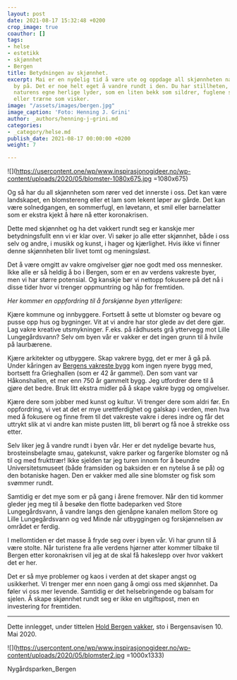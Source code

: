 ```yaml
---
layout: post
date: 2021-08-17 15:32:48 +0200
crop_image: true
coauthor: []
tags:
- helse
- estetikk
- skjønnhet
- Bergen
title: Betydningen av skjønnhet.
excerpt: Mai er en nydelig tid å være ute og oppdage all skjønnheten naturen har å
  by på. Det er noe helt eget å vandre rundt i den. Du har stillheten, bortsett fra
  naturens egne herlige lyder, som en liten bekk som sildrer, fuglene som kvitrer
  eller trærne som visker.
image: "/assets/images/bergen.jpg"
image_caption: 'Foto: Henning J. Grini'
author: _authors/henning-j-grini.md
categories:
- _category/helse.md
publish_date: 2021-08-17 00:00:00 +0200
weight: 7

---
```


![](https://usercontent.one/wp/www.inspirasjonogideer.no/wp-content/uploads/2020/05/blomster-1080x675.jpg =1080x675)

Og så har du all skjønnheten som rører ved det innerste i oss. Det kan være landskapet, en blomstereng eller et lam som lekent løper av gårde. Det kan være solnedgangen, en sommerfugl, en løvetann, et smil eller barnelatter som er ekstra kjekt å høre nå etter koronakrisen.

Dette med skjønnhet og ha det vakkert rundt seg er kanskje mer betydningsfullt enn vi er klar over. Vi søker jo alle etter skjønnhet, både i oss selv og andre, i musikk og kunst, i hager og kjærlighet. Hvis ikke vi finner denne skjønnheten blir livet tomt og meningsløst.

Det å være omgitt av vakre omgivelser gjør noe godt med oss mennesker. Ikke alle er så heldig å bo i Bergen, som er en av verdens vakreste byer, men vi har større potensial. Og kanskje bør vi nettopp fokusere på det nå i disse tider hvor vi trenger oppmuntring og håp for fremtiden.

_Her kommer en oppfordring til å forskjønne byen ytterligere:_

Kjære kommune og innbyggere. Fortsett å sette ut blomster og bevare og pusse opp hus og bygninger. Vit at vi andre har stor glede av det dere gjør. Lag vakre kreative utsmykninger. F.eks. på rådhusets grå yttervegg mot Lille Lungegårdsvann? Selv om byen vår er vakker er det ingen grunn til å hvile på laurbærene.

Kjære arkitekter og utbyggere. Skap vakrere bygg, det er mer å gå på. Under kåringen av [Bergens vakreste bygg](https://www.bt.no/kultur/i/jdrRGA/bts-lesere-har-talt-bergens-flotteste-bygning-er-kaaret) kom ingen nyere bygg med, bortsett fra Grieghallen (som er 42 år gammel). Den som vant var Håkonshallen, et mer enn 750 år gammelt bygg. Jeg utfordrer dere til å gjøre det bedre. Bruk litt ekstra midler på å skape vakre bygg og omgivelser.

Kjære dere som jobber med kunst og kultur. Vi trenger dere som aldri før. En oppfordring, vi vet at det er mye urettferdighet og galskap i verden, men hva med å fokusere og finne frem til det vakreste vakre i deres indre og får det uttrykt slik at vi andre kan miste pusten litt, bli berørt og få noe å strekke oss etter.

Selv liker jeg å vandre rundt i byen vår. Her er det nydelige bevarte hus, brosteinsbelagte smau, gatekunst, vakre parker og fargerike blomster og nå til og med frukttrær! Ikke sjelden tar jeg turen innom for å beundre Universitetsmuseet (både framsiden og baksiden er en nytelse å se på) og den botaniske hagen. Den er vakker med alle sine blomster og fisk som svømmer rundt.

Samtidig er det mye som er på gang i årene fremover. Når den tid kommer gleder jeg meg til å besøke den flotte badeparken ved Store Lungegårdsvann, å vandre langs den gjenåpne kanalen mellom Store og Lille Lungegårdsvann og ved Minde når utbyggingen og forskjønnelsen av området er ferdig.

I mellomtiden er det masse å fryde seg over i byen vår. Vi har grunn til å være stolte. Når turistene fra alle verdens hjørner atter kommer tilbake til Bergen etter koronakrisen vil jeg at de skal få hakeslepp over hvor vakkert det er her.

Det er så mye problemer og kaos i verden at det skaper angst og usikkerhet. Vi trenger mer enn noen gang å omgi oss med skjønnhet. Da føler vi oss mer levende. Samtidig er det helsebringende og balsam for sjelen. Å skape skjønnhet rundt seg er ikke en utgiftspost, men en investering for fremtiden.

***

Dette innlegget, under tittelen [Hold Bergen vakker](https://www.ba.no/hold-bergen-vakker/o/5-8-1294428?access=granted), sto i Bergensavisen 10. Mai 2020.

![](https://usercontent.one/wp/www.inspirasjonogideer.no/wp-content/uploads/2020/05/blomster2.jpg =1000x1333)

Nygårdsparken_Bergen